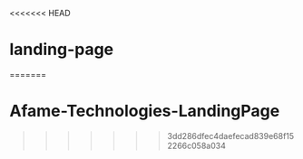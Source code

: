 <<<<<<< HEAD
# landing-page
=======
# Afame-Technologies-LandingPage
>>>>>>> 3dd286dfec4daefecad839e68f152266c058a034
